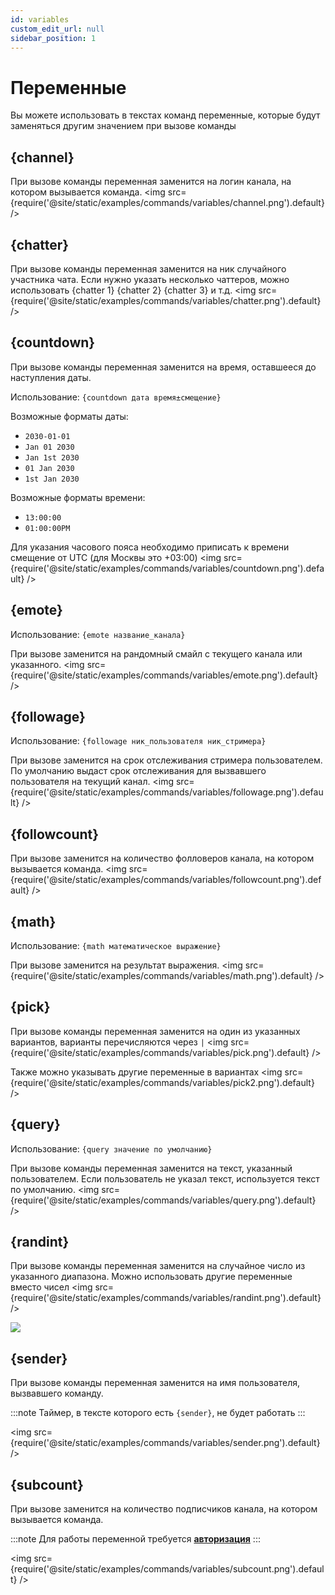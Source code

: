 ```yaml
---
id: variables
custom_edit_url: null
sidebar_position: 1
---
```


# Переменные
Вы можете использовать в текстах команд переменные, которые будут заменяться другим значением при вызове команды

## {channel}
При вызове команды переменная заменится на логин канала, на котором вызывается команда.
<img src={require('@site/static/examples/commands/variables/channel.png').default} />

## {chatter}
При вызове команды переменная заменится на ник случайного участника чата. Если нужно указать несколько чаттеров, можно использовать {chatter 1} {chatter 2} {chatter 3} и т.д.
<img src={require('@site/static/examples/commands/variables/chatter.png').default} />

## {countdown}
При вызове команды переменная заменится на время, оставшееся до наступления даты.

Использование: `{countdown дата время±смещение}`

Возможные форматы даты:
- `2030-01-01`
- `Jan 01 2030`
- `Jan 1st 2030`
- `01 Jan 2030`
- `1st Jan 2030`

Возможные форматы времени:
- `13:00:00`
- `01:00:00PM`

Для указания часового пояса необходимо приписать к времени смещение от UTC (для Москвы это +03:00)
<img src={require('@site/static/examples/commands/variables/countdown.png').default} />

## {emote}
Использование: `{emote название_канала}`

При вызове заменится на рандомный смайл с текущего канала или указанного.
<img src={require('@site/static/examples/commands/variables/emote.png').default} />

## {followage}
Использование: `{followage ник_пользователя ник_стримера}`

При вызове заменится на срок отслеживания стримера пользователем. По умолчанию выдаст срок отслеживания для вызвавшего пользователя на текущий канал.
<img src={require('@site/static/examples/commands/variables/followage.png').default} />

## {followcount}
При вызове заменится на количество фолловеров канала, на котором вызывается команда.
<img src={require('@site/static/examples/commands/variables/followcount.png').default} />

## {math}
Использование: `{math математическое выражение}`

При вызове заменится на результат выражения.
<img src={require('@site/static/examples/commands/variables/math.png').default} />

## {pick}
При вызове команды переменная заменится на один из указанных вариантов, варианты перечисляются через `|`
<img src={require('@site/static/examples/commands/variables/pick.png').default} />

Также можно указывать другие переменные в вариантах
<img src={require('@site/static/examples/commands/variables/pick2.png').default} />

## {query}
Использование: `{query значение по умолчанию}`

При вызове команды переменная заменится на текст, указанный пользователем. Если пользователь не указал текст, используется текст по умолчанию.
<img src={require('@site/static/examples/commands/variables/query.png').default} />

## {randint}
При вызове команды переменная заменится на случайное число из указанного диапазона. Можно использовать другие переменные вместо чисел
<img src={require('@site/static/examples/commands/variables/randint.png').default} />

<p><img src={require('@site/static/examples/commands/variables/randint2.png').default} /></p>

## {sender}
При вызове команды переменная заменится на имя пользователя, вызвавшего команду.

:::note
Таймер, в тексте которого есть `{sender}`, не будет работать
:::

<img src={require('@site/static/examples/commands/variables/sender.png').default} />

## {subcount}
При вызове заменится на количество подписчиков канала, на котором вызывается команда.

:::note
Для работы переменной требуется **[авторизация](../auth.md)**
:::

<img src={require('@site/static/examples/commands/variables/subcount.png').default} />